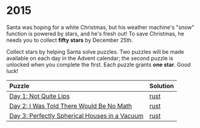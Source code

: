 # 2015

Santa was hoping for a white Christmas, but his weather machine's "snow" function is powered by stars, and he's fresh out! To save Christmas, he needs you to collect **fifty stars** by December 25th.

Collect stars by helping Santa solve puzzles. Two puzzles will be made available on each day in the Advent calendar; the second puzzle is unlocked when you complete the first. Each puzzle grants **one star**. Good luck!

| Puzzle                                                | Solution                                          |
|:------------------------------------------------------|:--------------------------------------------------|
| [Day 1: Not Quite Lips](./01)                         | [rust](./01/rust/src/main.rs)                     |
| [Day 2: I Was Told There Would Be No Math](./02)      | [rust](./02/rust/src/main.rs)                     |
| [Day 3: Perfectly Spherical Houses in a Vacuum](./03) | [rust](./03/rust/src/main.rs)                     |
